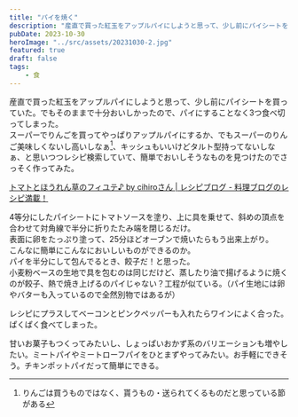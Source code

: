 ```yaml
---
title: "パイを焼く"
description: "産直で買った紅玉をアップルパイにしようと思って、少し前にパイシートを買っていた。でもそのままで十分おいしかったので、パイにすることなく3つ食べ切ってしまった。"
pubDate: 2023-10-30
heroImage: "../src/assets/20231030-2.jpg"
featured: true
draft: false
tags:
    - 食
---
```


産直で買った紅玉をアップルパイにしようと思って、少し前にパイシートを買っていた。でもそのままで十分おいしかったので、パイにすることなく3つ食べ切ってしまった。  
スーパーでりんごを買ってやっぱりアップルパイにするか、でもスーパーのりんご美味しくないし高いしなぁ[^1]、キッシュもいいけどタルト型持ってないしなぁ、と思いつつレシピ検索していて、簡単でおいしそうなものを見つけたのでさっそく作ってみた。

[^1]: りんごは買うものではなく、貰うもの・送られてくるものだと思っている節がある

[トマトとほうれん草のフィユテ♪ by cihiroさん | レシピブログ - 料理ブログのレシピ満載！](https://s.recipe-blog.jp/profile/201680/recipe/1029637)

4等分にしたパイシートにトマトソースを塗り、上に具を乗せて、斜めの頂点を合わせて対角線で半分に折りたたみ端を閉じるだけ。  
表面に卵をたっぷり塗って、25分ほどオーブンで焼いたらもう出来上がり。  
こんなに簡単にこんなにおいしいものができるのか。  
パイを半分にして包んでるとき、餃子だ！と思った。  
小麦粉ベースの生地で具を包むのは同じだけど、蒸したり油で揚げるように焼くのが餃子、熱で焼き上げるのパイじゃない？工程が似ている。（パイ生地には卵やバターも入っているので全然別物ではあるが）

レシピにプラスしてベーコンとピンクペッパーも入れたらワインによく合った。ぱくぱく食べてしまった。

甘いお菓子もつくってみたいし、しょっぱいおかず系のバリエーションも増やしたい。ミートパイやミートローフパイをひとまずやってみたい。お手軽にできそう。チキンポットパイだって簡単にできる。
